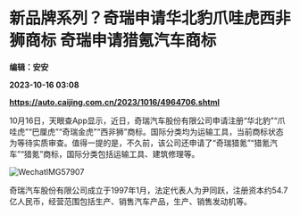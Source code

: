# 新品牌系列？奇瑞申请华北豹爪哇虎西非狮商标 奇瑞申请猎氪汽车商标
**编辑：安安**

**2023-10-16 03:08**

**https://auto.caijing.com.cn/2023/1016/4964706.shtml**

10月16日，天眼查App显示，近日，奇瑞汽车股份有限公司申请注册“华北豹”“爪哇虎”“巴厘虎”“奇瑞金虎”“西非狮”商标。国际分类均为运输工具，当前商标状态为等待实质审查。值得一提的是，不久前，该公司还申请了“奇瑞猎氪”“猎氪汽车”“猎氪”商标，国际分类包括运输工具、建筑修理等。

![WechatIMG57907](https://tx1.cdn.caijing.com.cn/2023/1016/1697425032316.jpg)

奇瑞汽车股份有限公司成立于1997年1月，法定代表人为尹同跃，注册资本约54.7亿人民币，经营范围包括生产、销售汽车产品，生产、销售发动机等。